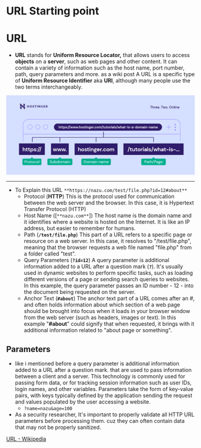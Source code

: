 # URL Starting point

# URL

- **URL** stands for **Uniform Resource Locator,** that allows users to access **objects** on a **server**, such as web pages and other content. It can contain a variety of information such as the host name, port number, path, query parameters and more. as a wiki post A URL is a specific type of **Uniform Resource Identifier** aka **URI**, although many people use the two terms interchangeably.

![the-structure-of-a-url.png](URL%20712c8d5fb3884021a9c0abb23249a6aa/the-structure-of-a-url.png)

---

- To Explain this URL `**https://nazu.com/test/file.php?id=12#about**`
    - Protocol (**HTTP**) This is the protocol used for communication between the web server and the browser. In this case, it is Hypertext Transfer Protocol (HTTP)
    - Host Name ([`**nazu.com**`]) The host name is the domain name and it identifies where a website is hosted on the Internet. It is like an IP address, but easier to remember for humans.
    - Path (**`/test/file.php`**) This part of a URL refers to a specific page or resource on a web server. In this case, it resolves to "/test/file.php", meaning that the browser requests a web file named "file.php" from a folder called "test".
    - Query Parameters (**`?id=12`**) A query parameter is additional information added to a URL after a question mark (**`?`**). It's usually used in dynamic websites to perform specific tasks, such as loading different versions of a page or sending search queries to websites. In this example, the query parameter passes an ID number - 12 - into the document being requested on the server.
    - Anchor Text (**`#about`**) The anchor text part of a URL comes after an #, and often holds information about which section of a web page should be brought into focus when it loads in your browser window from the web server (such as headers, images or text). In this example "**#about**" could signify that when requested, it brings with it additional information related to "about page or something".

## Parameters

- like i mentioned before  a query parameter is additional information added to a URL after a question mark. that are used to pass information between a client and a server. This technology is commonly used for passing form data, or for tracking session information such as user IDs, login names, and other variables. Parameters take the form of key-value pairs, with keys typically defined by the application sending the request and values populated by the user accessing a website.
    - `?name=nazu&age=100`
- As a security researcher, It's important to properly validate all HTTP URL parameters before processing them. cuz they can often contain data that may not be properly sanitized.

[URL - Wikipedia](https://en.wikipedia.org/wiki/URL)
